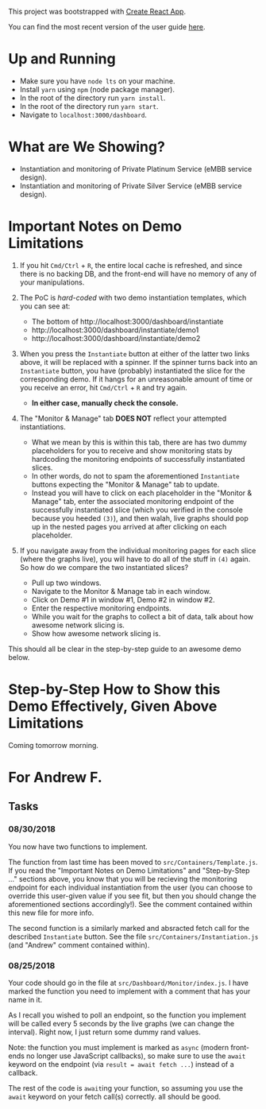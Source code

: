 This project was bootstrapped with [Create React App](https://github.com/facebookincubator/create-react-app).

You can find the most recent version of the user guide [here](https://github.com/facebookincubator/create-react-app/blob/master/packages/react-scripts/template/README.md).

# Up and Running

- Make sure you have `node lts` on your machine.
- Install `yarn` using `npm` (node package manager).
- In the root of the directory run `yarn install`.
- In the root of the directory run `yarn start`.
- Navigate to `localhost:3000/dashboard`.

# What are We Showing?

- Instantiation and monitoring of Private Platinum Service (eMBB service design).
- Instantiation and monitoring of Private Silver Service (eMBB service design).

# Important Notes on Demo Limitations

1. If you hit `Cmd/Ctrl` + `R`, the entire local cache is refreshed, and since there is no backing DB, and the
front-end will have no memory of any of your manipulations.

2. The PoC is *hard-coded* with two demo instantiation templates, which you can see at:
    - The bottom of http://localhost:3000/dashboard/instantiate
    - http://localhost:3000/dashboard/instantiate/demo1
    - http://localhost:3000/dashboard/instantiate/demo2
  
3. When you press the `Instantiate` button at either of the latter two links above, it will be replaced with a spinner. If the spinner turns back into an `Instantiate` button, you have (probably) instantiated the slice for the corresponding demo. If it hangs for an unreasonable amount of time or you receive an error, hit `Cmd/Ctrl` + `R` and try again. 
   - **In either case, manually check the console.**
   
4. The "Monitor & Manage" tab **DOES NOT** reflect your attempted instantiations. 
   - What we mean by this is within this tab, there are has two dummy placeholders for you to receive and show monitoring stats by hardcoding the monitoring endpoints of successfully instantiated slices. 
   - In other words, do not to spam the aforementioned `Instantiate` buttons expecting the "Monitor & Manage" tab to update. 
   - Instead you will have to click on each placeholder in the "Monitor & Manage" tab, enter the associated monitoring endpoint of the successfully instantiated slice (which you verified in the console because you heeded `(3)`), and then walah, live graphs should pop up in the nested pages you arrived at after clicking on each placeholder.


5. If you navigate away from the individual monitoring pages for each slice (where the graphs live), you will have to do all of the stuff in `(4)` again. So how do we compare the two instantiated slices?
   - Pull up two windows.
   - Navigate to the Monitor & Manage tab in each window.
   - Click on Demo #1 in window #1, Demo #2 in window #2.
   - Enter the respective monitoring endpoints.
   - While you wait for the graphs to collect a bit of data, talk about how awesome network slicing is.
   - Show how awesome network slicing is.


This should all be clear in the step-by-step guide to an awesome demo below.

# Step-by-Step How to Show this Demo Effectively, Given Above Limitations

Coming tomorrow morning.

# For Andrew F.

## Tasks

### 08/30/2018

You now have two functions to implement.

The function from last time has been moved to `src/Containers/Template.js`. If you read the "Important Notes on Demo Limitations" and "Step-by-Step ..." sections above, you know that you will be recieving the monitoring endpoint for each individual instantiation from the user (you can choose to override this user-given value if you see fit, but then you should change the aforementioned sections accordingly!). See the comment contained within this new file for more info.

The second function is a similarly marked and absracted fetch call for the described `Instantiate` button. See the file `src/Containers/Instantiation.js` (and "Andrew" comment contained within).

### 08/25/2018

Your code should go in the file at `src/Dashboard/Monitor/index.js`. I have marked the function you need to implement with a comment that has your name in it.

As I recall you wished to poll an endpoint, so the function you implement will be called every 5 seconds by the live graphs (we can change the interval). Right now, I just return some dummy rand values.

Note: the function you must implement is marked as `async` (modern front-ends no longer use JavaScript callbacks), so make sure to use the `await` keyword on the endpoint (via `result = await fetch ...`) instead of a callback. 

The rest of the code is `await`ing your function, so assuming you use the `await` keyword on your fetch call(s) correctly. all should be good.